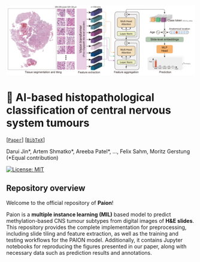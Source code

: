 ![Paion Model](img/workflow_icon.png)
# 🧠 AI-based histopathological classification of central nervous system tumours

[[`Paper`]()] [[`BibTeX`](#Citation)]

Darui Jin*, Artem Shmatko*, Areeba Patel*, ..., Felix Sahm, Moritz Gerstung (*Equal contribution)

[![License: MIT](https://img.shields.io/badge/License-MIT-yellow.svg)](https://opensource.org/licenses/MIT)


## Repository overview
Welcome to the official repository of **Paion**! 

Paion is a **multiple instance learning (MIL)** based model to predict methylation-based CNS tumour subtypes from digital images of **H&E slides**. 
This repository provides the complete implementation for preprocessing, including slide tiling and feature extraction, as well as the training and testing workflows for the PAION model. 
Additionally, it contains Jupyter notebooks for reproducing the figures presented in our paper, along with necessary data such as prediction results and annotations.
